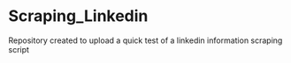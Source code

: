 # Scraping_Linkedin
Repository created to upload a quick test of a linkedin information scraping script
